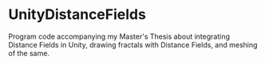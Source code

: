 # UnityDistanceFields

Program code accompanying my Master's Thesis about integrating Distance Fields in Unity, drawing fractals with Distance Fields, and meshing of the same.
